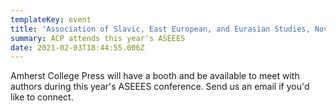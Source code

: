 ```yaml
---
templateKey: event
title: 'Association of Slavic, East European, and Eurasian Studies, November 18-21'
summary: ACP attends this year's ASEEES
date: 2021-02-03T18:44:55.006Z
---
```

Amherst College Press will have a booth and be available to meet with authors during this year's ASEEES conference. Send us an email if you'd like to connect.
